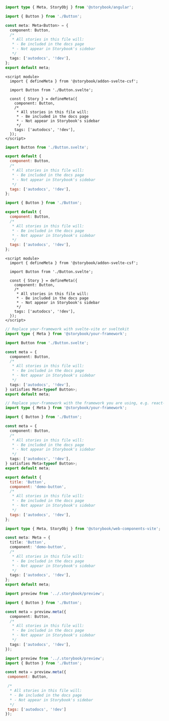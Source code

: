 ```ts filename="Button.stories.ts" renderer="angular" language="ts"
import type { Meta, StoryObj } from '@storybook/angular';

import { Button } from './Button';

const meta: Meta<Button> = {
  component: Button,
  /*
   * All stories in this file will:
   * - Be included in the docs page
   * - Not appear in Storybook's sidebar
   */
  tags: ['autodocs', '!dev'],
};
export default meta;
```

```svelte filename="Button.stories.svelte" renderer="svelte" language="js" tabTitle="Svelte CSF"
<script module>
  import { defineMeta } from '@storybook/addon-svelte-csf';

  import Button from './Button.svelte';

  const { Story } = defineMeta({
    component: Button,
    /*
     * All stories in this file will:
     * - Be included in the docs page
     * - Not appear in Storybook's sidebar
     */
    tags: ['autodocs', '!dev'],
  });
</script>
```

```js filename="Button.stories.js" renderer="svelte" language="js" tabTitle="CSF"
import Button from './Button.svelte';

export default {
  component: Button,
  /*
   * All stories in this file will:
   * - Be included in the docs page
   * - Not appear in Storybook's sidebar
   */
  tags: ['autodocs', '!dev'],
};
```

```js filename="Button.stories.js" renderer="common" language="js" tabTitle="CSF 3"
import { Button } from './Button';

export default {
  component: Button,
  /*
   * All stories in this file will:
   * - Be included in the docs page
   * - Not appear in Storybook's sidebar
   */
  tags: ['autodocs', '!dev'],
};
```

```svelte filename="Button.stories.svelte" renderer="svelte" language="ts" tabTitle="Svelte CSF"
<script module>
  import { defineMeta } from '@storybook/addon-svelte-csf';

  import Button from './Button.svelte';

  const { Story } = defineMeta({
    component: Button,
    /*
     * All stories in this file will:
     * - Be included in the docs page
     * - Not appear in Storybook's sidebar
     */
    tags: ['autodocs', '!dev'],
  });
</script>
```

```ts filename="Button.stories.ts" renderer="svelte" language="ts" tabTitle="CSF"
// Replace your-framework with svelte-vite or sveltekit
import type { Meta } from '@storybook/your-framework';

import Button from './Button.svelte';

const meta = {
  component: Button,
  /*
   * All stories in this file will:
   * - Be included in the docs page
   * - Not appear in Storybook's sidebar
   */
  tags: ['autodocs', '!dev'],
} satisfies Meta<typeof Button>;
export default meta;
```

```ts filename="Button.stories.ts" renderer="common" language="ts" tabTitle="CSF 3"
// Replace your-framework with the framework you are using, e.g. react-vite, nextjs, vue3-vite, etc.
import type { Meta } from '@storybook/your-framework';

import { Button } from './Button';

const meta = {
  component: Button,
  /*
   * All stories in this file will:
   * - Be included in the docs page
   * - Not appear in Storybook's sidebar
   */
  tags: ['autodocs', '!dev'],
} satisfies Meta<typeof Button>;
export default meta;
```

```js filename="Button.stories.js" renderer="web-components" language="js"
export default {
  title: 'Button',
  component: 'demo-button',
  /*
   * All stories in this file will:
   * - Be included in the docs page
   * - Not appear in Storybook's sidebar
   */
  tags: ['autodocs', '!dev'],
};
```

```ts filename="Button.stories.ts" renderer="web-components" language="ts"
import type { Meta, StoryObj } from '@storybook/web-components-vite';

const meta: Meta = {
  title: 'Button',
  component: 'demo-button',
  /*
   * All stories in this file will:
   * - Be included in the docs page
   * - Not appear in Storybook's sidebar
   */
  tags: ['autodocs', '!dev'],
};
export default meta;
```

```ts filename="Button.stories.ts" renderer="react" language="ts" tabTitle="CSF Next 🧪"
import preview from '../.storybook/preview';

import { Button } from './Button';

const meta = preview.meta({
  component: Button,
  /*
   * All stories in this file will:
   * - Be included in the docs page
   * - Not appear in Storybook's sidebar
   */
  tags: ['autodocs', '!dev'],
});
```

<!-- JS snippets still needed while providing both CSF 3 & Next -->

```js filename="Button.stories.js" renderer="react" language="js" tabTitle="CSF Next 🧪"
import preview from '../.storybook/preview';
import { Button } from './Button';

const meta = preview.meta({
 component: Button,

 /*
  * All stories in this file will:
  * - Be included in the docs page
  * - Not appear in Storybook's sidebar
  */
 tags: ['autodocs', '!dev']
});
```
